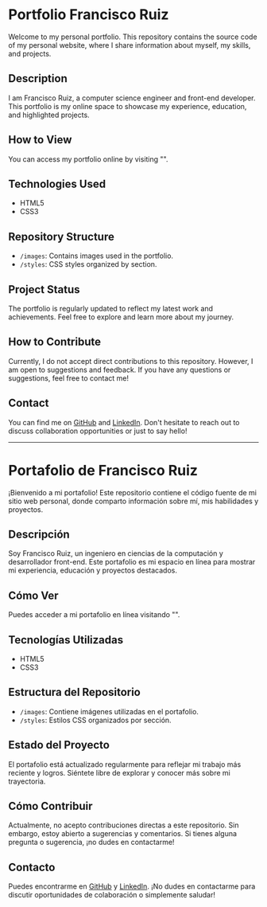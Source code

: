 # Portfolio Francisco Ruiz

Welcome to my personal portfolio. This repository contains the source code of my personal website, where I share information about myself, my skills, and projects.

## Description

I am Francisco Ruiz, a computer science engineer and front-end developer. This portfolio is my online space to showcase my experience, education, and highlighted projects.

## How to View

You can access my portfolio online by visiting "".

## Technologies Used

- HTML5
- CSS3


## Repository Structure

- `/images`: Contains images used in the portfolio.
- `/styles`: CSS styles organized by section.

## Project Status

The portfolio is regularly updated to reflect my latest work and achievements. Feel free to explore and learn more about my journey.

## How to Contribute

Currently, I do not accept direct contributions to this repository. However, I am open to suggestions and feedback. If you have any questions or suggestions, feel free to contact me!

## Contact

You can find me on [GitHub](https://github.com/FranciscoRuizLuna) and [LinkedIn](https://www.linkedin.com/in/francisco-javier-ruiz-luna/). Don't hesitate to reach out to discuss collaboration opportunities or just to say hello!


---


# Portafolio de Francisco Ruiz

¡Bienvenido a mi portafolio! Este repositorio contiene el código fuente de mi sitio web personal, donde comparto información sobre mí, mis habilidades y proyectos.

## Descripción

Soy Francisco Ruiz, un ingeniero en ciencias de la computación y desarrollador front-end. Este portafolio es mi espacio en línea para mostrar mi experiencia, educación y proyectos destacados.

## Cómo Ver

Puedes acceder a mi portafolio en línea visitando "".

## Tecnologías Utilizadas

- HTML5
- CSS3


## Estructura del Repositorio

- `/images`: Contiene imágenes utilizadas en el portafolio.
- `/styles`: Estilos CSS organizados por sección.

## Estado del Proyecto

El portafolio está actualizado regularmente para reflejar mi trabajo más reciente y logros. Siéntete libre de explorar y conocer más sobre mi trayectoria.

## Cómo Contribuir

Actualmente, no acepto contribuciones directas a este repositorio. Sin embargo, estoy abierto a sugerencias y comentarios. Si tienes alguna pregunta o sugerencia, ¡no dudes en contactarme!

## Contacto

Puedes encontrarme en [GitHub](https://github.com/FranciscoRuizLuna) y [LinkedIn](https://www.linkedin.com/in/francisco-javier-ruiz-luna/). ¡No dudes en contactarme para discutir oportunidades de colaboración o simplemente saludar!


